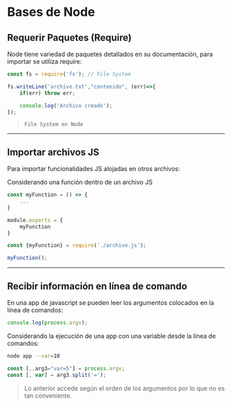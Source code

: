 # Bases de Node

## Requerir Paquetes (Require)

Node tiene variedad de paquetes detallados en su documentación, para importar se utiliza require:

```js
const fs = require('fs'); // File System

fs.writeLine('archivo.txt',"contenido", (err)=>{
    if(err) throw err;

    console.log('Archivo creado');
});
```

> `File System en Node`

---

## Importar archivos JS

Para importar funcionalidades JS alojadas en otros archivos:

Considerando una función dentro de un archivo JS

```js title="Archivo Secundario JS"
const myFunction = () => {
    ...
} 

module.exports = {
    myFunction
}
```

```js title="Archivo principal JS"
const {myFunction} = require('./archivo.js');

myFunction();
```

---

## Recibir información en línea de comando

En una app de javascript se pueden leer los argumentos colocados en la línea de comandos:

```js
console.log(process.argv);
```

Considerando la ejecución de una app con una variable desde la línea de comandos:

```bash
node app --var=10
```
```js
const [,,arg3="var=5"] = process.argv;
const [, var] = arg3.split('=');
```

> Lo anterior accede según el orden de los argumentos por lo que no es tan conveniente.